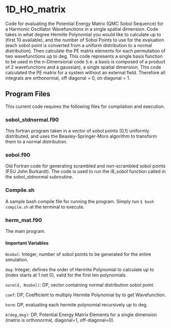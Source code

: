 # 1D_HO_matrix
Code for evaluating the Potential Energy Matrix (QMC Sobol Sequence) for a Harmonic Oscillator Wavefunctions in a single spatial dimension.
Code takes in what degree Hermite Polynomial you would like to calculate up to (first 10 available), and the number of Sobol Points to use for the evaluation (each sobol point is converted from a uniform distribution to a normal distribution). 
Then calculate the PE matrix elements for each permutation of two wavefunctions up to deg. 
This code represents a single basis function to be used in the n-Dimensional code (i.e. a basis is composed of a product of 2 wavefunctions and a gaussian), a single spatial dimension. 
This code calculated the PE matrix for a system without an external field.
Therefore all integrals are orthonormal, off diagonal = 0, on diagonal = 1.

## Program Files
This current code requires the following files for compilation and execution.

### sobol_stdnormal.f90
This fortran program taken in a vector of sobol points (0,1) uniformly distributed, and uses the Beasley-Springer-Moro algorithm to transform them to a normal distribution. 

### sobol.f90
Old Fortran code for generating scrambled and non-scrambled sobol points (FSU John Burkardt). 
The code is used to run the i8_sobol function called in the sobol_stdnormal subroutine.

### Compile.sh
A sample bash compile file for running the program. Simply run
`$ bash compile.sh` at the terminal to execute.

### herm_mat.f90
The main program.

#### Important Variables
`Nsobol`: Integer, number of sobol points to be generated for the entire simulation.

`deg`: Integer, defines the order of Hermite Polynomial to calculate up to (index starts at 1 not 0), valid for the first ten polynomials. 


`norm(d, Nsobol)`: DP, vector containing normal distribution sobol point. 

`coef`: DP, Coefficient to multiply Hermite Polynomial by to get Wavefunction. 

`herm`: DP, evaluating each hermite polynomial recursively up to deg.

`A(deg,deg)`: DP, Potential Energy Matrix Elements for a single dimension (matrix is orthonormal, diagonal=1, off-diagonal=0). 
